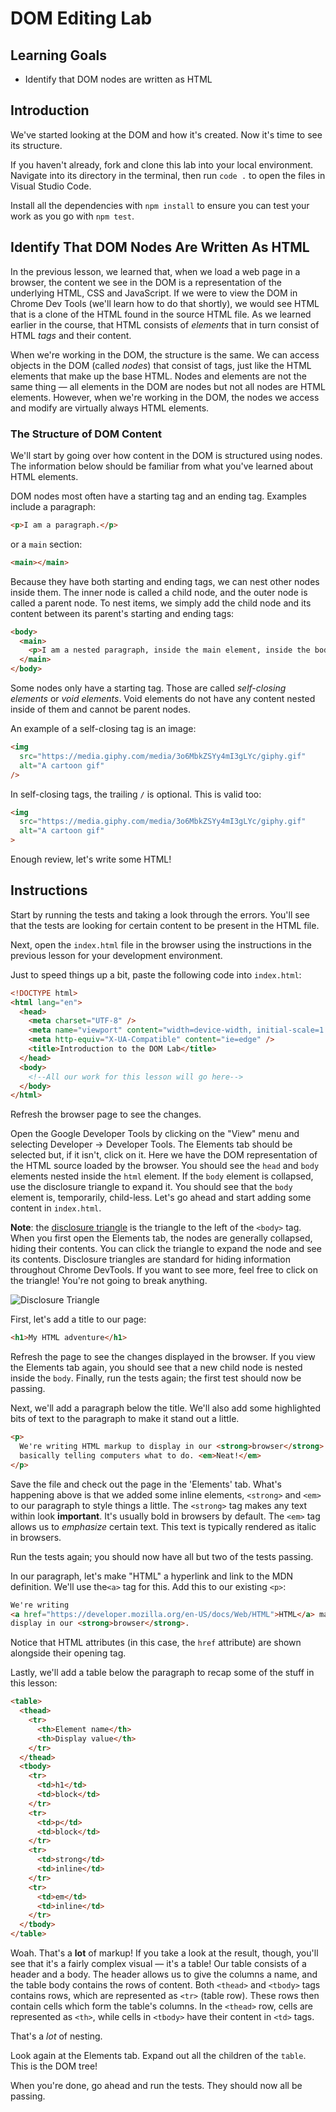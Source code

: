# DOM Editing Lab

## Learning Goals

- Identify that DOM nodes are written as HTML

## Introduction

We've started looking at the DOM and how it's created. Now it's time to see its
structure.

If you haven't already, fork and clone this lab into your local environment.
Navigate into its directory in the terminal, then run `code .` to open the files
in Visual Studio Code.

Install all the dependencies with `npm install` to ensure you can test your work as you go with `npm test`.

## Identify That DOM Nodes Are Written As HTML

In the previous lesson, we learned that, when we load a web page in a browser,
the content we see in the DOM is a representation of the underlying HTML, CSS
and JavaScript. If we were to view the DOM in Chrome Dev Tools (we'll learn how
to do that shortly), we would see HTML that is a clone of the HTML found in the
source HTML file. As we learned earlier in the course, that HTML consists of
_elements_ that in turn consist of HTML _tags_ and their content.

When we're working in the DOM, the structure is the same. We can access objects
in the DOM (called _nodes_) that consist of tags, just like the HTML elements
that make up the base HTML. Nodes and elements are not the same thing —
all elements in the DOM are nodes but not all nodes are HTML elements. However,
when we're working in the DOM, the nodes we access and modify are virtually
always HTML elements.

### The Structure of DOM Content

We'll start by going over how content in the DOM is structured using nodes. The
information below should be familiar from what you've learned about HTML
elements.

DOM nodes most often have a starting tag and an ending tag. Examples include a
paragraph:

```html
<p>I am a paragraph.</p>
```

or a `main` section:

```html
<main></main>
```

Because they have both starting and ending tags, we can nest other nodes inside
them. The inner node is called a child node, and the outer node is called a
parent node. To nest items, we simply add the child node and its content between
its parent's starting and ending tags:

```html
<body>
  <main>
    <p>I am a nested paragraph, inside the main element, inside the body!</p>
  </main>
</body>
```

Some nodes only have a starting tag. Those are called _self-closing elements_ or
_void elements_. Void elements do not have any content nested inside of them and
cannot be parent nodes.

An example of a self-closing tag is an image:

```html
<img
  src="https://media.giphy.com/media/3o6MbkZSYy4mI3gLYc/giphy.gif"
  alt="A cartoon gif"
/>
```

In self-closing tags, the trailing `/` is optional. This is valid too:

```html
<img
  src="https://media.giphy.com/media/3o6MbkZSYy4mI3gLYc/giphy.gif"
  alt="A cartoon gif"
>
```

Enough review, let's write some HTML!

## Instructions

Start by running the tests and taking a look through the errors. You'll see that
the tests are looking for certain content to be present in the HTML file.

Next, open the `index.html` file in the browser using the instructions in the
previous lesson for your development environment.

Just to speed things up a bit, paste the following code into `index.html`:

```html
<!DOCTYPE html>
<html lang="en">
  <head>
    <meta charset="UTF-8" />
    <meta name="viewport" content="width=device-width, initial-scale=1.0" />
    <meta http-equiv="X-UA-Compatible" content="ie=edge" />
    <title>Introduction to the DOM Lab</title>
  </head>
  <body>
    <!--All our work for this lesson will go here-->
  </body>
</html>
```

Refresh the browser page to see the changes.

Open the Google Developer Tools by clicking on the "View" menu and selecting
Developer -> Developer Tools. The Elements tab should be selected but, if it
isn't, click on it. Here we have the DOM representation of the HTML source
loaded by the browser. You should see the `head` and `body` elements nested
inside the `html` element. If the `body` element is collapsed, use the
disclosure triangle to expand it. You should see that the `body` element is,
temporarily, child-less. Let's go ahead and start adding some content in
`index.html`.

**Note**: the
[disclosure triangle](https://en.wikipedia.org/wiki/Disclosure_widget) is the
triangle to the left of the `<body>` tag. When you first open the Elements tab,
the nodes are generally collapsed, hiding their contents. You can click the
triangle to expand the node and see its contents. Disclosure triangles are
standard for hiding information throughout Chrome DevTools. If you want to see
more, feel free to click on the triangle! You're not going to break anything.

![Disclosure Triangle](https://curriculum-content.s3.amazonaws.com/phase-1/dom-editing-lab/disclosure-triangle.png)

First, let's add a title to our page:

```html
<h1>My HTML adventure</h1>
```

Refresh the page to see the changes displayed in the browser. If you view the
Elements tab again, you should see that a new child node is nested inside the
`body`. Finally, run the tests again; the first test should now be passing.

Next, we'll add a paragraph below the title. We'll also add some highlighted
bits of text to the paragraph to make it stand out a little.

```html
<p>
  We're writing HTML markup to display in our <strong>browser</strong>. We're
  basically telling computers what to do. <em>Neat!</em>
</p>
```

Save the file and check out the page in the 'Elements' tab. What's happening
above is that we added some inline elements, `<strong>` and `<em>` to our
paragraph to style things a little. The `<strong>` tag makes any text within
look **important**. It's usually bold in browsers by default. The `<em>` tag
allows us to _emphasize_ certain text. This text is typically rendered as italic
in browsers.

Run the tests again; you should now have all but two of the tests passing.

In our paragraph, let's make "HTML" a hyperlink and link to the MDN definition.
We'll use the`<a>` tag for this. Add this to our existing `<p>`:

```html
We're writing
<a href="https://developer.mozilla.org/en-US/docs/Web/HTML">HTML</a> markup to
display in our <strong>browser</strong>.
```

Notice that HTML attributes (in this case, the `href` attribute) are shown
alongside their opening tag.

Lastly, we'll add a table below the paragraph to recap some of the stuff in
this lesson:

```html
<table>
  <thead>
    <tr>
      <th>Element name</th>
      <th>Display value</th>
    </tr>
  </thead>
  <tbody>
    <tr>
      <td>h1</td>
      <td>block</td>
    </tr>
    <tr>
      <td>p</td>
      <td>block</td>
    </tr>
    <tr>
      <td>strong</td>
      <td>inline</td>
    </tr>
    <tr>
      <td>em</td>
      <td>inline</td>
    </tr>
  </tbody>
</table>
```

Woah. That's a **lot** of markup! If you take a look at the result, though,
you'll see that it's a fairly complex visual — it's a table! Our table
consists of a header and a body. The header allows us to give the columns a
name, and the table body contains the rows of content. Both `<thead>` and
`<tbody>` tags contains rows, which are represented as `<tr>` (table row). These
rows then contain cells which form the table's columns. In the `<thead>` row,
cells are represented as `<th>`, while cells in `<tbody>` have their content in
`<td>` tags.

That's a _lot_ of nesting.

Look again at the Elements tab. Expand out all the children of the `table`.
This is the DOM tree!

When you're done, go ahead and run the tests. They should now all be passing.
